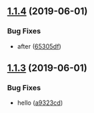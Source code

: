 ## [1.1.4](https://github.com/mitsuru793/example-semantic-release/compare/v1.1.3...v1.1.4) (2019-06-01)


### Bug Fixes

* after ([65305df](https://github.com/mitsuru793/example-semantic-release/commit/65305df))

## [1.1.3](https://github.com/mitsuru793/example-semantic-release/compare/v1.1.2...v1.1.3) (2019-06-01)


### Bug Fixes

* hello ([a9323cd](https://github.com/mitsuru793/example-semantic-release/commit/a9323cd))
